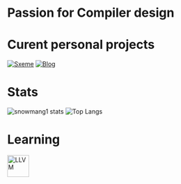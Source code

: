 # Passion for Compiler design

# Curent personal projects
[![Sxeme](https://github-readme-stats.vercel.app/api/pin/?username=snowmang1&repo=sxeme&theme=synthwave)](https://github.com/snowmang1/sxeme)
[![Blog](https://github-readme-stats.vercel.app/api/pin/?username=snowmang1&repo=snow_blog&theme=synthwave)](https://github.com/snowmang1/snow_blog)

# Stats
![snowmang1 stats](https://github-readme-stats.vercel.app/api?username=snowmang1&show_icons=true&theme=synthwave)
![Top Langs](https://github-readme-stats.vercel.app/api/top-langs/?username=snowmang1&theme=synthwave&langs_count=6&layout=compact)

# Learning
[<img src="https://llvm.org/img/LLVMWyvernSmall.png" alt="LLVM" width="50"/>](https://llvm.org)

<!-- The fancy card are from anuraghazra/github-readme-stats -->

